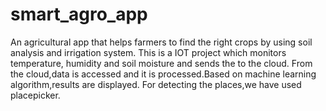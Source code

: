 # smart_agro_app
An agricultural app that helps farmers to find the right crops by using soil analysis and irrigation system.
This is a IOT project which monitors temperature, humidity and soil moisture and sends the to the cloud. From the cloud,data is accessed and it is processed.Based on machine learning algorithm,results are displayed.
For detecting the places,we have used placepicker.
